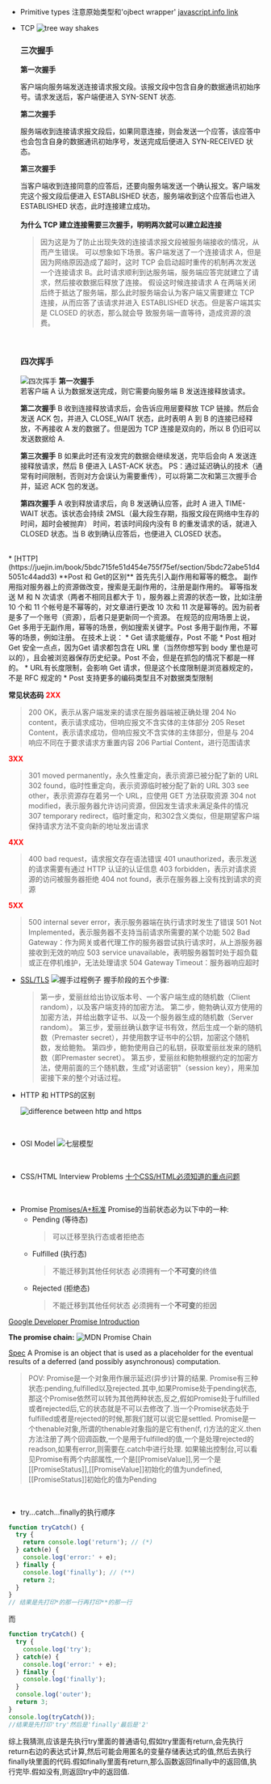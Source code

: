 * Primitive types
注意原始类型和'ojbect wrapper'
  [javascript.info link](https://javascript.info/primitives-methods)
* TCP
![tree way shakes](https://user-gold-cdn.xitu.io/2018/5/1/1631bf1e79b3cd42?imageView2/0/w/1280/h/960/format/webp/ignore-error/1)
  ### 三次握手
  **第一次握手**  

  客户端向服务端发送连接请求报文段。该报文段中包含自身的数据通讯初始序号。请求发送后，客户端便进入 SYN-SENT 状态.  

  **第二次握手**   

  服务端收到连接请求报文段后，如果同意连接，则会发送一个应答，该应答中也会包含自身的数据通讯初始序号，发送完成后便进入 SYN-RECEIVED 状态。  

  **第三次握手**  

  当客户端收到连接同意的应答后，还要向服务端发送一个确认报文。客户端发完这个报文段后便进入 ESTABLISHED 状态，服务端收到这个应答后也进入 ESTABLISHED 状态，此时连接建立成功。  
  <br/>
  **为什么 TCP 建立连接需要三次握手，明明两次就可以建立起连接**
  >因为这是为了防止出现失效的连接请求报文段被服务端接收的情况，从而产生错误。
  >可以想象如下场景。客户端发送了一个连接请求 A，但是因为网络原因造成了超时，这时 TCP 会启动超时重传的机制再次发送一个连接请求 B。此时请求顺利到达服务端，服务端应答完就建立了请求，然后接收数据后释放了连接。
  >假设这时候连接请求 A 在两端关闭后终于抵达了服务端，那么此时服务端会认为客户端又需要建立 TCP 连接，从而应答了该请求并进入 ESTABLISHED 状态。但是客户端其实是 CLOSED 的状态，那么就会导 致服务端一直等待，造成资源的浪费。
  
  <br/>
  
  ### 四次挥手
  ![四次挥手](https://user-gold-cdn.xitu.io/2018/5/2/1631fb807f2c6c1b?imageView2/0/w/1280/h/960/format/webp/ignore-error/1)
  **第一次握手**  
  若客户端 A 认为数据发送完成，则它需要向服务端 B 发送连接释放请求。  

  **第二次握手**
  B 收到连接释放请求后，会告诉应用层要释放 TCP 链接。然后会发送 ACK 包，并进入 CLOSE_WAIT 状态，此时表明 A 到 B 的连接已经释放，不再接收 A 发的数据了。但是因为 TCP 连接是双向的，所以 B 仍旧可以发送数据给 A.  

  **第三次握手**
  B 如果此时还有没发完的数据会继续发送，完毕后会向 A 发送连接释放请求，然后 B 便进入 LAST-ACK 状态。
  PS：通过延迟确认的技术（通常有时间限制，否则对方会误认为需要重传），可以将第二次和第三次握手合并，延迟 ACK 包的发送。  
  
  **第四次握手**
  A 收到释放请求后，向 B 发送确认应答，此时 A 进入 TIME-WAIT 状态。该状态会持续 2MSL（最大段生存期，指报文段在网络中生存的时间，超时会被抛弃） 时间，若该时间段内没有 B 的重发请求的话，就进入 CLOSED 状态。当 B 收到确认应答后，也便进入 CLOSED 状态。
</br>
* [HTTP](https://juejin.im/book/5bdc715fe51d454e755f75ef/section/5bdc72abe51d45051c44add3)
  **Post 和 Get的区别**
  首先先引入副作用和幂等的概念。
  副作用指对服务器上的资源做改变，搜索是无副作用的，注册是副作用的。
  幂等指发送 M 和 N 次请求（两者不相同且都大于 1），服务器上资源的状态一致，比如注册 10 个和 11 个帐号是不幂等的，对文章进行更改 10 次和 11 次是幂等的。因为前者是多了一个账号（资源），后者只是更新同一个资源。
  在规范的应用场景上说，Get 多用于无副作用，幂等的场景，例如搜索关键字。Post 多用于副作用，不幂等的场景，例如注册。
  在技术上说：
  * Get 请求能缓存，Post 不能
  * Post 相对 Get 安全一点点，因为Get 请求都包含在 URL 里（当然你想写到 body 里也是可以的），且会被浏览器保存历史纪录。Post 不会，但是在抓包的情况下都是一样的。
  * URL有长度限制，会影响 Get 请求，但是这个长度限制是浏览器规定的，不是 RFC 规定的
  * Post 支持更多的编码类型且不对数据类型限制

 **常见状态码**
 <b style="color:red">2XX</b>
>200 OK，表示从客户端发来的请求在服务器端被正确处理
204 No content，表示请求成功，但响应报文不含实体的主体部分
205 Reset Content，表示请求成功，但响应报文不含实体的主体部分，但是与 204 响应不同在于要求请求方重置内容
206 Partial Content，进行范围请求

<b style="color:red">3XX</b>
>301 moved permanently，永久性重定向，表示资源已被分配了新的 URL
302 found，临时性重定向，表示资源临时被分配了新的 URL
303 see other，表示资源存在着另一个 URL，应使用 GET 方法获取资源
304 not modified，表示服务器允许访问资源，但因发生请求未满足条件的情况
307 temporary redirect，临时重定向，和302含义类似，但是期望客户端保持请求方法不变向新的地址发出请求

<b style="color:red">4XX</b>
>400 bad request，请求报文存在语法错误
401 unauthorized，表示发送的请求需要有通过 HTTP 认证的认证信息
403 forbidden，表示对请求资源的访问被服务器拒绝
404 not found，表示在服务器上没有找到请求的资源

<b style="color:red">5XX</b>
>500 internal sever error，表示服务器端在执行请求时发生了错误
501 Not Implemented，表示服务器不支持当前请求所需要的某个功能
502 Bad Gateway：作为网关或者代理工作的服务器尝试执行请求时，从上游服务器接收到无效的响应
503 service unavailable，表明服务器暂时处于超负载或正在停机维护，无法处理请求
504 Gateway Timeout：服务器响应超时

* [SSL/TLS](http://www.ruanyifeng.com/blog/2014/09/illustration-ssl.html)
![握手过程例子](http://www.ruanyifeng.com/blogimg/asset/2014/bg2014092002.png)
握手阶段的五个步骤:
  >第一步，爱丽丝给出协议版本号、一个客户端生成的随机数（Client random），以及客户端支持的加密方法。
  第二步，鲍勃确认双方使用的加密方法，并给出数字证书、以及一个服务器生成的随机数（Server random）。
  第三步，爱丽丝确认数字证书有效，然后生成一个新的随机数（Premaster secret），并使用数字证书中的公钥，加密这个随机数，发给鲍勃。
  第四步，鲍勃使用自己的私钥，获取爱丽丝发来的随机数（即Premaster secret）。
  第五步，爱丽丝和鲍勃根据约定的加密方法，使用前面的三个随机数，生成"对话密钥"（session key），用来加密接下来的整个对话过程。

* HTTP 和 HTTPS的区别

  ![difference between http and https](https://user-gold-cdn.xitu.io/2018/5/11/1634e5e73b781926?imageView2/0/w/1280/h/960/format/webp/ignore-error/1)

</br>

* OSI Model
![七层模型](https://www.cloudflare.com/img/learning/ddos/what-is-a-ddos-attack/osi-model-7-layers.svg)
</br>

* CSS/HTML Interview Problems
  [十个CSS/HTML必须知道的重点问题](https://www.cloudflare.com/img/learning/ddos/what-is-a-ddos-attack/osi-model-7-layers.svg)
</br>

* Promise
[Promises/A+标准](https://www.ituring.com.cn/article/66566)
  Promise的当前状态必为以下中的一种:
    * Pending (等待态)
      >可以迁移至执行态或者拒绝态
    * Fulfilled (执行态)
      >不能迁移到其他任何状态
      >必须拥有一个<b>不可变</b>的终值
    * Rejected (拒绝态)
      >不能迁移到其他任何状态
      >必须拥有一个<b>不可变</b>的拒因

[Google Developer Promise Introduction](https://developers.google.com/web/fundamentals/primers/promises)
</br>

<b>The promise chain:</b>
![MDN Promise Chain](https://mdn.mozillademos.org/files/15911/promises.png)</br>

[Spec](https://www.ecma-international.org/ecma-262/#sec-promise-objects)
A Promise is an object that is used as a placeholder for the eventual results of a deferred (and possibly asynchronous) computation.
>POV:
Promise是一个对象用作展示延迟(异步)计算的结果.
Promise有三种状态:pending,fulfilled以及rejected.其中,如果Promise处于pending状态,那这个Promise依然可以转为其他两种状态,反之,假如Promise处于fulfilled或者rejected后,它的状态就是不可以去修改了.当一个Promise状态处于fulfilled或者是rejected的时候,那我们就可以说它是settled.
Promise是一个thenable对象,所谓的thenable对象指的是它有then(f, r)方法的定义.then方法注册了两个回调函数,一个是用于fulfilled的值,一个是处理rejected的readson,如果有error,则需要在.catch中进行处理.
如果输出控制台,可以看见Promise有两个内部属性,一个是[[PromiseValue]],另一个是[[PromiseStatus]],[[PromiseValue]]初始化的值为undefined,[[PromiseStatus]]初始化的值为Pending

</br>

* try...catch...finally的执行顺序
```javascript
function tryCatch() {
  try {
    return console.log('return'); // (*)
  } catch(e) {
    console.log('error:' + e);
  } finally {
    console.log('finally'); // (**)
    return 2;
  }
}
// 结果是先打印*的那一行再打印**的那一行
```
而
```javascript
function tryCatch() {
  try {
    console.log('try');
  } catch(e) {
    console.log('error:' + e);
  } finally {
    console.log('finally');
  }
  console.log('outer');
  return 3;
}
console.log(tryCatch());
//结果是先打印'try'然后是'finally'最后是'2'
```
综上我猜测,应该是先执行try里面的普通语句,假如try里面有return,会先执行return右边的表达式计算,然后可能会用匿名的变量存储表达式的值,然后去执行finally块里面的代码.假如finally里面有return,那么函数返回finally中的返回值,执行完毕.假如没有,则返回try中的返回值.